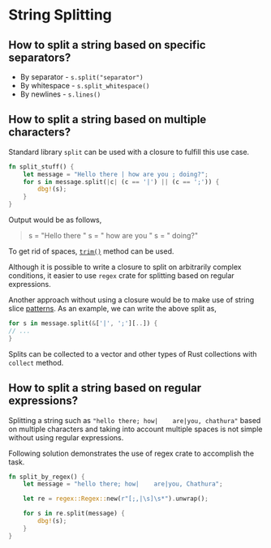 # String Splitting

## How to split a string based on specific separators?

- By separator - `s.split("separator")`
- By whitespace - `s.split_whitespace()`
- By newlines - `s.lines()`

## How to split a string based on multiple characters?

Standard library `split` can be used with a closure to fulfill this use case.

```rust
fn split_stuff() {
    let message = "Hello there | how are you ; doing?";
    for s in message.split(|c| (c == '|') || (c == ';')) {
        dbg!(s);
    }
}
```

Output would be as follows,

> s = "Hello there "
> s = " how are you "
> s = " doing?"

To get rid of spaces, [`trim()`](https://doc.rust-lang.org/std/string/struct.String.html#method.trim) method can be used.

Although it is possible to write a closure to split on arbitrarily complex conditions, it easier to use `regex` crate for splitting based on regular expressions.

Another approach without using a closure would be to make use of string slice [patterns](https://doc.rust-lang.org/std/str/pattern/trait.Pattern.html). As an example, we can write the above split as,

```rust
for s in message.split(&['|', ';'][..]) {
// ...
}
```

Splits can be collected to a vector and other types of Rust collections with `collect` method.

## How to split a string based on regular expressions?

Splitting a string such as `"hello there; how|    are|you, chathura"` based on multiple characters and taking into account multiple spaces is not simple without using regular expressions.

Following solution demonstrates the use of regex crate to accomplish the task.

```rust
fn split_by_regex() {
    let message = "hello there; how|    are|you, Chathura";

    let re = regex::Regex::new(r"[;,|\s]\s*").unwrap();

    for s in re.split(message) {
        dbg!(s);
    }
}
```
